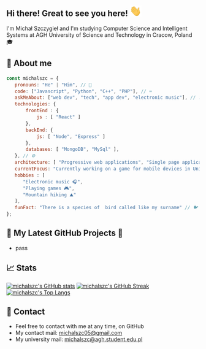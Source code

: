 ## Hi there! Great to see you here! <img src="wave.gif" width="30px">

 I'm Michał Szczygieł and  I'm studying Computer Science and Intelligent Systems at AGH University of Science and Technology in Cracow, Poland 🎓

 
 ## 💬 About me
 
 ```javascript
const michalszc = {
    pronouns: "He" | "Him", // 👦
    code: ["Javascript", "Python", "C++", "PHP"], // ⌨️
    askMeAbout: ["web dev", "tech", "app dev", "electronic music"], // ❓
    technologies: { 
        frontEnd : {
            js : [ "React" ]
        },
        backEnd: {
            js: [ "Node", "Express" ]
        },
        databases: [ "MongoDB", "MySql" ],
    }, // ⚙️
    architecture: [ "Progressive web applications", "Single page applications" ], // 💻
    currentFocus: "Currently working on a game for mobile devices in Unity", // 🎯
    hobbies : [
       "Electronic music 🎧",
       "Playing games 🎮",
       "Mountain hiking ⛰️"
    ],
    funFact: "There is a species of  bird called like my surname" // 🐦
};
```
 
 ## 🔔 My Latest GitHub Projects 🔨
 
 - pass
 
 ## 📈 Stats
 
 [![michalszc's GitHub stats](https://github-readme-stats.vercel.app/api?username=michalszc&show_icons=true&theme=radical)](https://github.com/anuraghazra/github-readme-stats)
[![michalszc's GitHub Streak](https://github-readme-streak-stats.herokuapp.com/?user=michalszc&theme=radical)](https://git.io/streak-stats)
 [![michalszc's Top Langs](https://github-readme-stats.vercel.app/api/top-langs/?username=michalszc&layout=compact&show_icons=true&theme=radical)](https://github.com/anuraghazra/github-readme-stats)
 
 ## 📝 Contact
 - Feel free to contact with me at any time, on GitHub
 - My contact mail: michalszc05@gmail.com
 - My university mail: michalszc@agh.student.edu.pl
 
<!--
[Website](https://michalszc.github.io/)  - WIP
**michalszc/michalszc** is a ✨ _special_ ✨ repository because its `README.md` (this file) appears on your GitHub profile.

Here are some ideas to get you started:

- 🔭 I’m currently working on ...
- 🌱 I’m currently learning ...
- 👯 I’m looking to collaborate on ...
- 🤔 I’m looking for help with ...
- 💬 Ask me about ...
- 📫 How to reach me: ...
- 😄 Pronouns: ...
- ⚡ Fun fact: ...
-->
